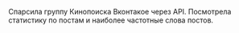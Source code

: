 Спарсила группу Кинопоиска Вконтакое через API. Посмотрела статистику по постам и наиболее частотные слова постов.
